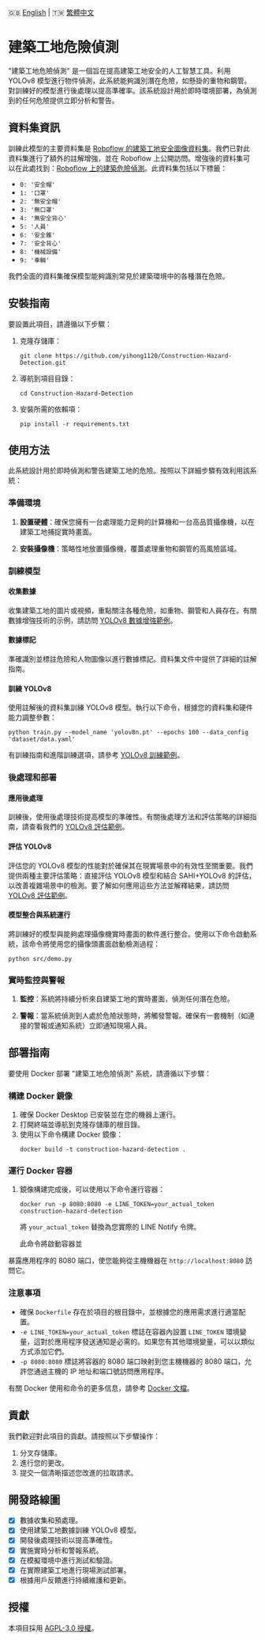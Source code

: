 🇬🇧 [English](./README.md) | 🇹🇼 [繁體中文](./README-zh-tw.md)

# 建築工地危險偵測

"建築工地危險偵測" 是一個旨在提高建築工地安全的人工智慧工具。利用 YOLOv8 模型進行物件偵測，此系統能夠識別潛在危險，如懸掛的重物和鋼管。對訓練好的模型進行後處理以提高準確率。該系統設計用於即時環境部署，為偵測到的任何危險提供立即分析和警告。

## 資料集資訊
訓練此模型的主要資料集是 [Roboflow 的建築工地安全圖像資料集](https://www.kaggle.com/datasets/snehilsanyal/construction-site-safety-image-dataset-roboflow/data)。我們已對此資料集進行了額外的註解增強，並在 Roboflow 上公開訪問。增強後的資料集可以在此處找到：[Roboflow 上的建築危險偵測](https://universe.roboflow.com/side-projects/construction-hazard-detection)。此資料集包括以下標籤：

- `0: '安全帽'`
- `1: '口罩'`
- `2: '無安全帽'`
- `3: '無口罩'`
- `4: '無安全背心'`
- `5: '人員'`
- `6: '安全錐'`
- `7: '安全背心'`
- `8: '機械設備'`
- `9: '車輛'`

我們全面的資料集確保模型能夠識別常見於建築環境中的各種潛在危險。

## 安裝指南
要設置此項目，請遵循以下步驟：
1. 克隆存儲庫：
   ```
   git clone https://github.com/yihong1120/Construction-Hazard-Detection.git
   ```
2. 導航到項目目錄：
   ```
   cd Construction-Hazard-Detection
   ```
3. 安裝所需的依賴項：
   ```
   pip install -r requirements.txt
   ```

## 使用方法

此系統設計用於即時偵測和警告建築工地的危險。按照以下詳細步驟有效利用該系統：

### 準備環境
1. **設置硬體**：確保您擁有一台處理能力足夠的計算機和一台高品質攝像機，以在建築工地捕捉實時畫面。

2. **安裝攝像機**：策略性地放置攝像機，覆蓋處理重物和鋼管的高風險區域。

### 訓練模型

#### 收集數據
收集建築工地的圖片或視頻，重點關注各種危險，如重物、鋼管和人員存在。有關數據增強技術的示例，請訪問 [YOLOv8 數據增強範例](examples/YOLOv8-Data-Augmentation)。

#### 數據標記
準確識別並標註危險和人物圖像以進行數據標記。資料集文件中提供了詳細的註解指南。

#### 訓練 YOLOv8
使用註解後的資料集訓練 YOLOv8 模型。執行以下命令，根據您的資料集和硬件能力調整參數：
```
python train.py --model_name 'yolov8n.pt' --epochs 100 --data_config 'dataset/data.yaml'
```
有訓練指南和進階訓練選項，請參考 [YOLOv8 訓練範例](examples/YOLOv8-Train)。

### 後處理和部署

#### 應用後處理
訓練後，使用後處理技術提高模型的準確性。有關後處理方法和評估策略的詳細指南，請查看我們的 [YOLOv8 評估範例](examples/YOLOv8-Evaluation)。

#### 評估 YOLOv8
評估您的 YOLOv8 模型的性能對於確保其在現實場景中的有效性至關重要。我們提供兩種主要評估策略：直接評估 YOLOv8 模型和結合 SAHI+YOLOv8 的評估，以改善複雜場景中的檢測。要了解如何應用這些方法並解釋結果，請訪問 [YOLOv8 評估範例](examples/YOLOv8-Evaluation)。

#### 模型整合與系統運行
將訓練好的模型與能夠處理攝像機實時畫面的軟件進行整合。使用以下命令啟動系統，該命令將使用您的攝像頭畫面啟動檢測過程：
```
python src/demo.py
```

### 實時監控與警報
1. **監控**：系統將持續分析來自建築工地的實時畫面，偵測任何潛在危險。

2. **警報**：當系統偵測到人處於危險狀態時，將觸發警報。確保有一套機制（如連接的警報或通知系統）立即通知現場人員。

## 部署指南

要使用 Docker 部署 "建築工地危險偵測" 系統，請遵循以下步驟：

### 構建 Docker 鏡像
1. 確保 Docker Desktop 已安裝並在您的機器上運行。
2. 打開終端並導航到克隆存儲庫的根目錄。
3. 使用以下命令構建 Docker 鏡像：
   ```
   docker build -t construction-hazard-detection .
   ```

### 運行 Docker 容器
1. 鏡像構建完成後，可以使用以下命令運行容器：
   ```
   docker run -p 8080:8080 -e LINE_TOKEN=your_actual_token construction-hazard-detection
   ```
   將 `your_actual_token` 替換為您實際的 LINE Notify 令牌。

   此命令將啟動容器並

暴露應用程序的 8080 端口，使您能夠從主機機器在 `http://localhost:8080` 訪問它。

### 注意事項
- 確保 `Dockerfile` 存在於項目的根目錄中，並根據您的應用需求進行適當配置。
- `-e LINE_TOKEN=your_actual_token` 標誌在容器內設置 `LINE_TOKEN` 環境變量，這對於應用程序發送通知是必需的。如果您有其他環境變量，可以以類似方式添加它們。
- `-p 8080:8080` 標誌將容器的 8080 端口映射到您主機機器的 8080 端口，允許您通過主機的 IP 地址和端口號訪問應用程序。

有關 Docker 使用和命令的更多信息，請參考 [Docker 文檔](https://docs.docker.com/)。

## 貢獻
我們歡迎對此項目的貢獻。請按照以下步驟操作：
1. 分叉存儲庫。
2. 進行您的更改。
3. 提交一個清晰描述您改進的拉取請求。

## 開發路線圖
- [x] 數據收集和預處理。
- [x] 使用建築工地數據訓練 YOLOv8 模型。
- [x] 開發後處理技術以提高準確性。
- [x] 實施實時分析和警報系統。
- [x] 在模擬環境中進行測試和驗證。
- [x] 在實際建築工地進行現場測試部署。
- [x] 根據用戶反饋進行持續維護和更新。

## 授權
本項目採用 [AGPL-3.0 授權](LICENSE.md)。